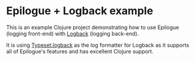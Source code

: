 # Epilogue + Logback example

This is an example Clojure project demonstrating how to use Epilogue (logging front-end) with [Logback][] (logging back-end).

[Logback]: https://logback.qos.ch

It is using [Typeset.logback](https://github.com/b-social/typeset.logback) as the log formatter for Logback as it supports all of Epilogue's features and has excellent Clojure support.
